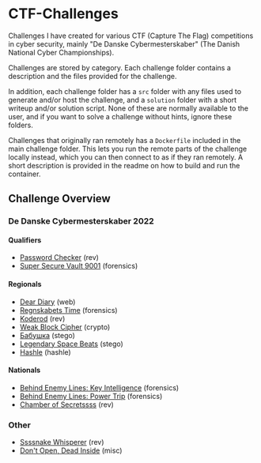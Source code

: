# CTF-Challenges

Challenges I have created for various CTF (Capture The Flag) competitions in cyber security, mainly "De Danske Cybermesterskaber" (The Danish National Cyber Championships).

Challenges are stored by category. Each challenge folder contains a description and the files provided for the challenge.

In addition, each challenge folder has a `src` folder with any files used to generate and/or host the challenge, and a `solution` folder with a short writeup and/or solution script. None of these are normally available to the user, and if you want to solve a challenge without hints, ignore these folders.

Challenges that originally ran remotely has a `Dockerfile` included in the main challenge folder.
This lets you run the remote parts of the challenge locally instead, which you can then connect to as if they ran remotely.
A short description is provided in the readme on how to build and run the container.

## Challenge Overview

### De Danske Cybermesterskaber 2022

#### Qualifiers

* [Password Checker](/rev/password-checker/) (rev)
* [Super Secure Vault 9001](/forensics/super-secure-vault-9001/) (forensics)

#### Regionals

* [Dear Diary](web/dear-diary/) (web)
* [Regnskabets Time](forensics/regnskabets-time/) (forensics)
* [Koderod](rev/koderod/) (rev)
* [Weak Block Cipher](crypto/weak-block-cipher/) (crypto)
* [Бабушка](stego/babushka/) (stego)
* [Legendary Space Beats](stego/legendary-space-beats/) (stego)
* [Hashle](misc/hashle/) (hashle)

#### Nationals

* [Behind Enemy Lines: Key Intelligence](forensics/behind-enemy-lines/key_intelligence/) (forensics)
* [Behind Enemy Lines: Power Trip](forensics/behind-enemy-lines/power_trip/) (forensics)
* [Chamber of Secretssss](rev/chamber-of-secretssss/) (rev)

### Other

* [Ssssnake Whisperer](/rev/ssssnake-whisperer/) (rev)
* [Don't Open, Dead Inside](/misc/dont_open_dead_inside/) (misc)
